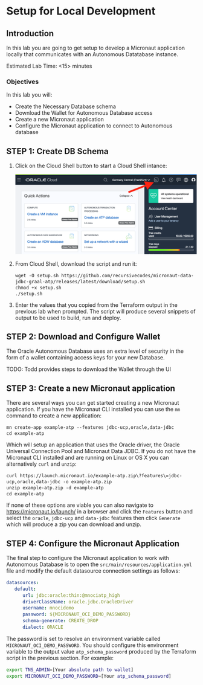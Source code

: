 # Setup for Local Development

## Introduction

In this lab you are going to get setup to develop a Micronaut application locally that communicates with an Autonomous Datatabase instance.

Estimated Lab Time: &lt;15&gt; minutes

### Objectives

In this lab you will:

* Create the Necessary Database schema
* Download the Wallet for Autonomous Database access
* Create a new Micronaut application
* Configure the Micronaut application to connect to Autonomous database

## **STEP 1**: Create DB Schema

1. Click on the Cloud Shell button to start a Cloud Shell intance:

   ![Open Cloud Shell](images/cloudshell.png)

2. From Cloud Shell, download the script and run it:

   ```shell script
   wget -O setup.sh https://github.com/recursivecodes/micronaut-data-jdbc-graal-atp/releases/latest/download/setup.sh
   chmod +x setup.sh
   ./setup.sh

   ```

3. Enter the values that you copied from the Terraform output in the previous lab when prompted. The script will produce several snippets of output to be used to build, run and deploy.

## **STEP 2**: Download and Configure Wallet

The Oracle Autonomous Database uses an extra level of security in the form of a wallet containing access keys for your new Database.

TODO: Todd provides steps to download the Wallet through the UI


## **STEP 3**: Create a new Micronaut application 

There are several ways you can get started creating a new Micronaut application. If you have the Micronaut CLI installed you can use the `mn` command to create a new application:

   ```shell script
   mn create-app example-atp --features jdbc-ucp,oracle,data-jdbc
   cd example-atp
   ```

Which will setup an application that uses the Oracle driver, the Oracle Universal Connection Pool and Micronaut Data JDBC. If you do not have the Micronaut CLI installed 
and are running on Linux or OS X you can alternatively `curl` and `unzip`:

   ```shell script
   curl https://launch.micronaut.io/example-atp.zip\?features\=jdbc-ucp,oracle,data-jdbc -o example-atp.zip
   unzip example-atp.zip -d example-atp
   cd example-atp
   ```

If none of these options are viable you can also navigate to https://micronaut.io/launch/ in a browser and click the `Features` button and select the `oracle`, `jdbc-ucp` and `data-jdbc` features then click `Generate` which will produce a zip you can download and unzip.

## **STEP 4**: Configure the Micronaut Application

The final step to configure the Micronaut application to work with Autonomous Database is to open the `src/main/resources/application.yml` file and modify the default datasource connection settings as follows:

   ```yaml
   datasources:
      default:
         url: jdbc:oracle:thin:@mnociatp_high
         driverClassName: oracle.jdbc.OracleDriver
         username: mnocidemo
         password: ${MICRONAUT_OCI_DEMO_PASSWORD}
         schema-generate: CREATE_DROP
         dialect: ORACLE
   ```

The password is set to resolve an environment variable called `MICRONAUT_OCI_DEMO_PASSWORD`. You should configure this environment variable to the output value `atp_schema_password` produced by the Terraform script in the previous section. For example:


   ```bash
   export TNS_ADMIN=[Your absolute path to wallet]
   export MICRONAUT_OCI_DEMO_PASSWORD=[Your atp_schema_password]
   ```
